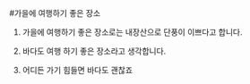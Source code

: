 #가을에 여행하기 좋은 장소

1. 가을에 여행하기 좋은 장소로는 내장산으로 단풍이 이쁘다고 합니다.

2. 바다도 여행 하기 좋은 장소라고 생각합니다.

3. 어디든 가기 힘들면 바다도 괜찮죠